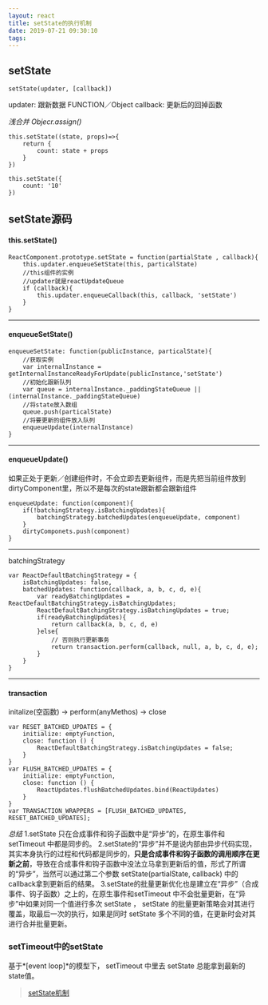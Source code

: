 ```yaml
---
layout: react
title: setState的执行机制
date: 2019-07-21 09:30:10
tags:
---
```


## setState
```
setState(updater, [callback])
```
updater: 跟新数据 FUNCTION／Object
callback: 更新后的回掉函数

*浅合并 Objecr.assign()*
```
this.setState((state, props)=>{
    return {
        count: state + props
    }
})

this.setState({
    count: '10'
})
```

## setState源码
#### this.setState()
```
ReactComponent.prototype.setState = function(partialState , callback){
    this.updater.enqueueSetState(this, particalState) 
    //this组件的实例
    //updater就是reactUpdateQueue
    if (callback){
        this.updater.enqueueCallback(this, callback, 'setState')
    }
}
```
---
#### enqueueSetState()
```
enqueueSetState: function(publicInstance, particalState){
    //获取实例
    var internalInstance = getInternalInstanceReadyForUpdate(publicInstance,'setState')
    //初始化跟新队列
    var queue = internalInstance._paddingStateQueue || (internalInstance._paddingStateQueue)
    //将state放入数组
    queue.push(particalState)
    //将要更新的组件放入队列
    enqueueUpdate(internalInstance)
}
```
---
#### enqueueUpdate()
如果正处于更新／创建组件时，不会立即去更新组件，而是先把当前组件放到dirtyComponent里，所以不是每次的state跟新都会跟新组件
```
enqueueUpdate: function(component){
    if(!batchingStrategy.isBatchingUpdates){
        batchingStrategy.batchedUpdates(enqueueUpdate, component)
    }
    dirtyComponets.push(component)
}
```
---
batchingStrategy
```
var ReactDefaultBatchingStrategy = {
    isBatchingUpdates: false,
    batchedUpdates: function(callback, a, b, c, d, e){
        var readyBatchingUpdates = ReactDefaultBatchingStrategy.isBatchingUpdates;
        ReactDefaultBatchingStrategy.isBatchingUpdates = true;
        if(readyBatchingUpdates){
            return callback(a, b, c, d, e)
        }else{
            // 否则执行更新事务
            return transaction.perform(callback, null, a, b, c, d, e);
        }
    }
}
```
---
#### transaction
initalize(空函数) -> perform(anyMethos) -> close
```
var RESET_BATCHED_UPDATES = {
    initialize: emptyFunction,
    close: function () {
        ReactDefaultBatchingStrategy.isBatchingUpdates = false;
    }
}
var FLUSH_BATCHED_UPDATES = {
    initialize: emptyFunction,
    close: function () {
        ReactUpdates.flushBatchedUpdates.bind(ReactUpdates)
    }
}
var TRANSACTION_WRAPPERS = [FLUSH_BATCHED_UPDATES, RESET_BATCHED_UPDATES];
```

*总结*
1.setState 只在合成事件和钩子函数中是“异步”的，在原生事件和 setTimeout 中都是同步的。
2.setState的“异步”并不是说内部由异步代码实现，其实本身执行的过程和代码都是同步的，**只是合成事件和钩子函数的调用顺序在更新之前**，导致在合成事件和钩子函数中没法立马拿到更新后的值，形式了所谓的“异步”，当然可以通过第二个参数 setState(partialState, callback) 中的callback拿到更新后的结果。
3.setState的批量更新优化也是建立在“异步”（合成事件、钩子函数）之上的，在原生事件和setTimeout 中不会批量更新，在“异步”中如果对同一个值进行多次 setState ， setState 的批量更新策略会对其进行覆盖，取最后一次的执行，如果是同时 setState 多个不同的值，在更新时会对其进行合并批量更新。


### setTimeout中的setState
基于*[event loop]*的模型下， setTimeout 中里去 setState 总能拿到最新的state值。


>[setState机制](https://segmentfault.com/a/1190000016805467)



































